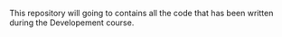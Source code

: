 This repository will going to contains all the code that has been written during the Developement course.